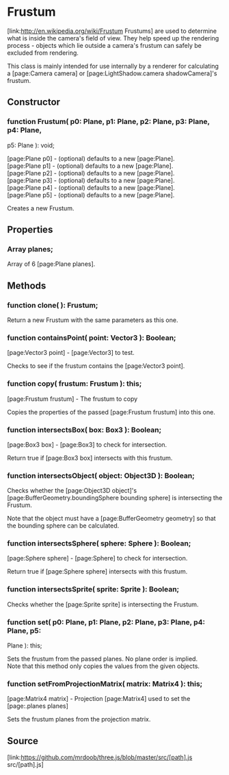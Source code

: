 # Frustum

[link:http://en.wikipedia.org/wiki/Frustum Frustums] are used to determine
what is inside the camera's field of view. They help speed up the rendering
process - objects which lie outside a camera's frustum can safely be excluded
from rendering.  
  
This class is mainly intended for use internally by a renderer for calculating
a [page:Camera camera] or [page:LightShadow.camera shadowCamera]'s frustum.

## Constructor

###  function Frustum( p0: Plane, p1: Plane, p2: Plane, p3: Plane, p4: Plane,
p5: Plane ): void;

[page:Plane p0] - (optional) defaults to a new [page:Plane].  
[page:Plane p1] - (optional) defaults to a new [page:Plane].  
[page:Plane p2] - (optional) defaults to a new [page:Plane].  
[page:Plane p3] - (optional) defaults to a new [page:Plane].  
[page:Plane p4] - (optional) defaults to a new [page:Plane].  
[page:Plane p5] - (optional) defaults to a new [page:Plane].  
  
Creates a new Frustum.

## Properties

###  Array planes;

Array of 6 [page:Plane planes].

## Methods

###  function clone( ): Frustum;

Return a new Frustum with the same parameters as this one.

###  function containsPoint( point: Vector3 ): Boolean;

[page:Vector3 point] - [page:Vector3] to test.  
  
Checks to see if the frustum contains the [page:Vector3 point].

###  function copy( frustum: Frustum ): this;

[page:Frustum frustum] - The frustum to copy  
  
Copies the properties of the passed [page:Frustum frustum] into this one.

###  function intersectsBox( box: Box3 ): Boolean;

[page:Box3 box] - [page:Box3] to check for intersection.  
  
Return true if [page:Box3 box] intersects with this frustum.

###  function intersectsObject( object: Object3D ): Boolean;

Checks whether the [page:Object3D object]'s
[page:BufferGeometry.boundingSphere bounding sphere] is intersecting the
Frustum.  
  
Note that the object must have a [page:BufferGeometry geometry] so that the
bounding sphere can be calculated.

###  function intersectsSphere( sphere: Sphere ): Boolean;

[page:Sphere sphere] - [page:Sphere] to check for intersection.  
  
Return true if [page:Sphere sphere] intersects with this frustum.

###  function intersectsSprite( sprite: Sprite ): Boolean;

Checks whether the [page:Sprite sprite] is intersecting the Frustum.  
  

###  function set( p0: Plane, p1: Plane, p2: Plane, p3: Plane, p4: Plane, p5:
Plane ): this;

Sets the frustum from the passed planes. No plane order is implied.  
Note that this method only copies the values from the given objects.

###  function setFromProjectionMatrix( matrix: Matrix4 ): this;

[page:Matrix4 matrix] - Projection [page:Matrix4] used to set the
[page:.planes planes]  
  
Sets the frustum planes from the projection matrix.

## Source

[link:https://github.com/mrdoob/three.js/blob/master/src/[path].js
src/[path].js]

